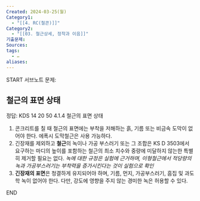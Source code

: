 ```yaml
---
Created: 2024-03-25(월)
Category1:
  - "[[4. RC(철콘)]]"
Category2:
  - "[[03. 철근상세, 정착과 이음]]"
기출문제: 
Sources: 
tags:
  - ✏️
aliases:
---
```

START
서브노트
문제:  
## 철근의 표면 상태 

정답: 
KDS 14 20 50 4.1.4 철근의 표면 상태
1. 콘크리트를 칠 때 철근의 표면에는 부착을 저해하는 흙, 기름 또는 비금속 도막이 없어야 한다. 에폭시 도막철근은 사용 가능하다.
2. 긴장재를 제외하고 **철근**의 녹이나 가공 부스러기 또는 그 조합은 KS D 3503에서 요구하는 마디의 높이를 포함하는 철근의 최소 치수와 중량에 미달하지 않는한 특별히 제거할 필요는 없다.
   *녹에 대한 규정은 실험에 근거하며, 이형철근에서 적당량의 녹과 가공부스러기는 부착력을 증가시킨다는 것이 실험으로 확인*
3. **긴장재의 표면**은 청결하게 유지되어야 하며, 기름, 먼지, 가공부스러기, 흠집 및 과도학 녹이 없어야 한다. 다만, 강도에 영향을 주지 않는 경미한 녹은 허용할 수 있다.
<!--ID: 1711418611415-->
END

